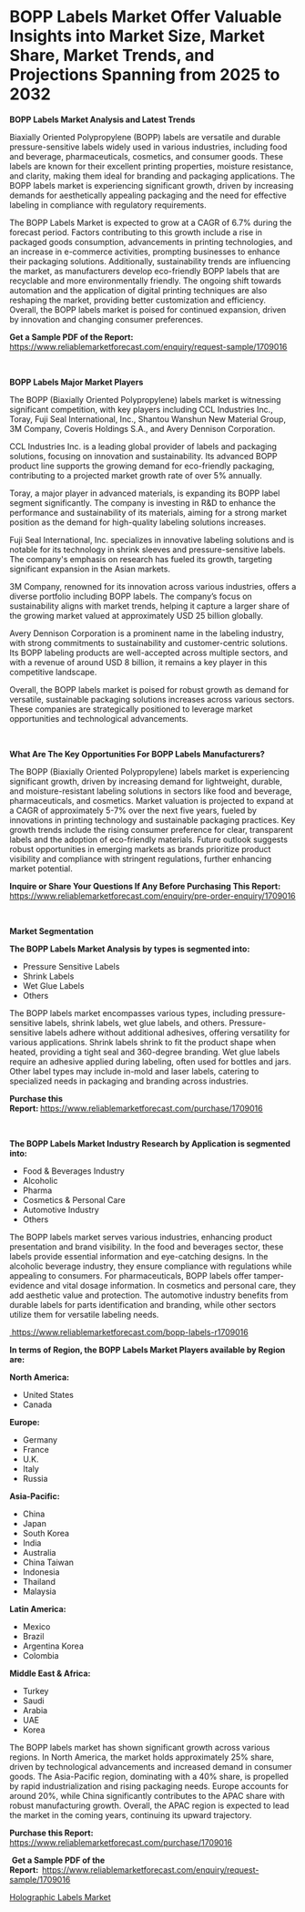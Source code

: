 <p><h1>BOPP Labels Market Offer Valuable Insights into Market Size, Market Share, Market Trends, and Projections Spanning from 2025 to 2032</h1></p><p><strong>BOPP Labels Market Analysis and Latest Trends</strong></p>
<p><p>Biaxially Oriented Polypropylene (BOPP) labels are versatile and durable pressure-sensitive labels widely used in various industries, including food and beverage, pharmaceuticals, cosmetics, and consumer goods. These labels are known for their excellent printing properties, moisture resistance, and clarity, making them ideal for branding and packaging applications. The BOPP labels market is experiencing significant growth, driven by increasing demands for aesthetically appealing packaging and the need for effective labeling in compliance with regulatory requirements.</p><p>The BOPP Labels Market is expected to grow at a CAGR of 6.7% during the forecast period. Factors contributing to this growth include a rise in packaged goods consumption, advancements in printing technologies, and an increase in e-commerce activities, prompting businesses to enhance their packaging solutions. Additionally, sustainability trends are influencing the market, as manufacturers develop eco-friendly BOPP labels that are recyclable and more environmentally friendly. The ongoing shift towards automation and the application of digital printing techniques are also reshaping the market, providing better customization and efficiency. Overall, the BOPP labels market is poised for continued expansion, driven by innovation and changing consumer preferences.</p></p>
<p><strong>Get a Sample PDF of the Report:&nbsp;</strong> <a href="https://www.reliablemarketforecast.com/enquiry/request-sample/1709016?utm_campaign=2320&utm_medium=2&utm_source=Github&utm_content=ia&utm_term=04042025&utm_id=bopp-labels">https://www.reliablemarketforecast.com/enquiry/request-sample/1709016</a></p>
<p>&nbsp;</p>
<p><strong>BOPP Labels Major Market Players</strong></p>
<p><p>The BOPP (Biaxially Oriented Polypropylene) labels market is witnessing significant competition, with key players including CCL Industries Inc., Toray, Fuji Seal International, Inc., Shantou Wanshun New Material Group, 3M Company, Coveris Holdings S.A., and Avery Dennison Corporation.</p><p>CCL Industries Inc. is a leading global provider of labels and packaging solutions, focusing on innovation and sustainability. Its advanced BOPP product line supports the growing demand for eco-friendly packaging, contributing to a projected market growth rate of over 5% annually.</p><p>Toray, a major player in advanced materials, is expanding its BOPP label segment significantly. The company is investing in R&D to enhance the performance and sustainability of its materials, aiming for a strong market position as the demand for high-quality labeling solutions increases.</p><p>Fuji Seal International, Inc. specializes in innovative labeling solutions and is notable for its technology in shrink sleeves and pressure-sensitive labels. The company's emphasis on research has fueled its growth, targeting significant expansion in the Asian markets.</p><p>3M Company, renowned for its innovation across various industries, offers a diverse portfolio including BOPP labels. The company’s focus on sustainability aligns with market trends, helping it capture a larger share of the growing market valued at approximately USD 25 billion globally.</p><p>Avery Dennison Corporation is a prominent name in the labeling industry, with strong commitments to sustainability and customer-centric solutions. Its BOPP labeling products are well-accepted across multiple sectors, and with a revenue of around USD 8 billion, it remains a key player in this competitive landscape.</p><p>Overall, the BOPP labels market is poised for robust growth as demand for versatile, sustainable packaging solutions increases across various sectors. These companies are strategically positioned to leverage market opportunities and technological advancements.</p></p>
<p>&nbsp;</p>
<p><strong>What Are The Key Opportunities For BOPP Labels Manufacturers?</strong></p>
<p><p>The BOPP (Biaxially Oriented Polypropylene) labels market is experiencing significant growth, driven by increasing demand for lightweight, durable, and moisture-resistant labeling solutions in sectors like food and beverage, pharmaceuticals, and cosmetics. Market valuation is projected to expand at a CAGR of approximately 5-7% over the next five years, fueled by innovations in printing technology and sustainable packaging practices. Key growth trends include the rising consumer preference for clear, transparent labels and the adoption of eco-friendly materials. Future outlook suggests robust opportunities in emerging markets as brands prioritize product visibility and compliance with stringent regulations, further enhancing market potential.</p></p>
<p><strong>Inquire or Share Your Questions If Any Before Purchasing This Report:</strong> <a href="https://www.reliablemarketforecast.com/enquiry/pre-order-enquiry/1709016?utm_campaign=2320&utm_medium=2&utm_source=Github&utm_content=ia&utm_term=04042025&utm_id=bopp-labels">https://www.reliablemarketforecast.com/enquiry/pre-order-enquiry/1709016</a></p>
<p>&nbsp;</p>
<p><strong>Market Segmentation</strong></p>
<p><strong>The BOPP Labels Market Analysis by types is segmented into:</strong></p>
<p><ul><li>Pressure Sensitive Labels</li><li>Shrink Labels</li><li>Wet Glue Labels</li><li>Others</li></ul></p>
<p><p>The BOPP labels market encompasses various types, including pressure-sensitive labels, shrink labels, wet glue labels, and others. Pressure-sensitive labels adhere without additional adhesives, offering versatility for various applications. Shrink labels shrink to fit the product shape when heated, providing a tight seal and 360-degree branding. Wet glue labels require an adhesive applied during labeling, often used for bottles and jars. Other label types may include in-mold and laser labels, catering to specialized needs in packaging and branding across industries.</p></p>
<p><strong>Purchase this Report:&nbsp;</strong><a href="https://www.reliablemarketforecast.com/purchase/1709016?utm_campaign=2320&utm_medium=2&utm_source=Github&utm_content=ia&utm_term=04042025&utm_id=bopp-labels">https://www.reliablemarketforecast.com/purchase/1709016</a></p>
<p>&nbsp;</p>
<p><strong>The BOPP Labels Market Industry Research by Application is segmented into:</strong></p>
<p><ul><li>Food & Beverages Industry</li><li>Alcoholic</li><li>Pharma</li><li>Cosmetics & Personal Care</li><li>Automotive Industry</li><li>Others</li></ul></p>
<p><p>The BOPP labels market serves various industries, enhancing product presentation and brand visibility. In the food and beverages sector, these labels provide essential information and eye-catching designs. In the alcoholic beverage industry, they ensure compliance with regulations while appealing to consumers. For pharmaceuticals, BOPP labels offer tamper-evidence and vital dosage information. In cosmetics and personal care, they add aesthetic value and protection. The automotive industry benefits from durable labels for parts identification and branding, while other sectors utilize them for versatile labeling needs.</p></p>
<p><a href="https://www.reliablemarketforecast.com/bopp-labels-r1709016?utm_campaign=2320&utm_medium=2&utm_source=Github&utm_content=ia&utm_term=04042025&utm_id=bopp-labels">&nbsp;https://www.reliablemarketforecast.com/bopp-labels-r1709016</a></p>
<p><strong>In terms of Region, the BOPP Labels Market Players available by Region are:</strong></p>
<p>
    <p> <strong> North America: </strong>
        <ul>
            <li>United States</li>
            <li>Canada</li>
        </ul>
        </p> 
    <p> <strong> Europe: </strong>
        <ul>
            <li>Germany</li>
            <li>France</li>
            <li>U.K.</li>
            <li>Italy</li>
            <li>Russia</li>
        </ul>
        </p> 
    <p> <strong> Asia-Pacific: </strong>
        <ul>
            <li>China</li>
            <li>Japan</li>
            <li>South Korea</li>
            <li>India</li>
            <li>Australia</li>
            <li>China Taiwan</li>
            <li>Indonesia</li>
            <li>Thailand</li>
            <li>Malaysia</li>
        </ul>
        </p> 
    <p> <strong> Latin America: </strong>
        <ul>
            <li>Mexico</li>
            <li>Brazil</li>
            <li>Argentina Korea</li>
            <li>Colombia</li>
        </ul>
        </p> 
    <p> <strong> Middle East & Africa: </strong>
        <ul>
            <li>Turkey</li>
            <li>Saudi</li>
            <li>Arabia</li>
            <li>UAE</li>
            <li>Korea</li>
        </ul>
    </p>
    </p>
<p><p>The BOPP labels market has shown significant growth across various regions. In North America, the market holds approximately 25% share, driven by technological advancements and increased demand in consumer goods. The Asia-Pacific region, dominating with a 40% share, is propelled by rapid industrialization and rising packaging needs. Europe accounts for around 20%, while China significantly contributes to the APAC share with robust manufacturing growth. Overall, the APAC region is expected to lead the market in the coming years, continuing its upward trajectory.</p></p>
<p><strong>Purchase this Report: </strong><a href="https://www.reliablemarketforecast.com/purchase/1709016?utm_campaign=2320&utm_medium=2&utm_source=Github&utm_content=ia&utm_term=04042025&utm_id=bopp-labels">https://www.reliablemarketforecast.com/purchase/1709016</a></p>
<p>&nbsp;<strong>Get a Sample PDF of the Report:&nbsp;&nbsp;</strong><a href="https://www.reliablemarketforecast.com/enquiry/request-sample/1709016?utm_campaign=2320&utm_medium=2&utm_source=Github&utm_content=ia&utm_term=04042025&utm_id=bopp-labels">https://www.reliablemarketforecast.com/enquiry/request-sample/1709016</a></p>
<p><strong></strong></p>
<p><p><a href="https://github.com/cheryjhonson/Market-Research-Report-List-1/blob/main/holographic-labels-market.md?utm_campaign=2320&utm_medium=2&utm_source=Github&utm_content=ia&utm_term=04042025&utm_id=bopp-labels">Holographic Labels Market</a></p></p>